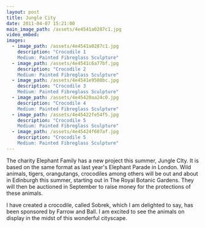 ```yaml
---
layout: post
title: Jungle City
date: 2011-04-07 15:21:00
main_image_path: /assets/4e4541a0287c1.jpg
video_embed:
images:
  - image_path: /assets/4e4541a0287c1.jpg
    description: "Crocodile 1
    Medium: Painted Fibreglass Sculpture"
  - image_path: /assets/4e4541c6a77bf.jpg
    description: "Crocodile 2
    Medium: Painted Fibreglass Sculpture"
  - image_path: /assets/4e4541e9500bc.jpg
    description: "Crocodile 3
    Medium: Painted Fibreglass Sculpture"
  - image_path: /assets/4e45420aa24c0.jpg
    description: "Crocodile 4
    Medium: Painted Fibreglass Sculpture"
  - image_path: /assets/4e45422fe54f5.jpg
    description: "Crocodile 5
    Medium: Painted Fibreglass Sculpture"
  - image_path: /assets/4e45424f607af.jpg
    description: "Crocodile 5
    Medium: Painted Fibreglass Sculpture"
---
```


The charity Elephant Family has a new project this summer, Jungle CIty. It is based on the same format as last year's Elephant Parade in London. Wild animals, tigers, orangutangs, crocodiles among others will be out and about in Edinburgh this summer, starting out in The Royal Botanic Gardens. They will then be auctioned in September to raise money for the protections of these animals.

I have created a crocodile, called Sobrek, which I am delighted to say, has been sponsored by Farrow and Ball. I am excited to see the animals on display in the midst of this wonderful cityscape.
